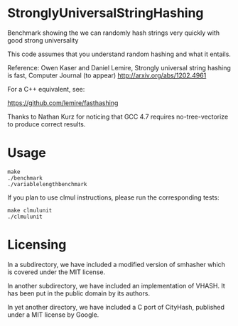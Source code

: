 StronglyUniversalStringHashing
==============================

Benchmark showing the we can randomly hash strings very quickly with good strong universality 

This code assumes that you understand random hashing and what it entails.

 Reference: Owen Kaser and Daniel Lemire, Strongly universal string hashing is fast, Computer Journal (to appear)
 http://arxiv.org/abs/1202.4961


For a C++ equivalent, see:

https://github.com/lemire/fasthashing


Thanks to Nathan Kurz for noticing that GCC 4.7 requires no-tree-vectorize to produce correct results.



Usage
======

    make
    ./benchmark
    ./variablelengthbenchmark

If you plan to use clmul instructions, please run the corresponding
tests:

    make clmulunit
    ./clmulunit


Licensing
==========

In a subdirectory, we have included a modified version of smhasher which is covered under
the MIT license.

In another subdirectory, we have included an implementation of VHASH. It has been put in the
public domain by its authors.

In yet another directory, we have included a C port of CityHash, published under a MIT license
by Google.
